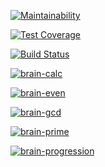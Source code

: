 [![Maintainability](https://api.codeclimate.com/v1/badges/a99a88d28ad37a79dbf6/maintainability)](https://codeclimate.com/github/codeclimate/codeclimate/maintainability)

[![Test Coverage](https://api.codeclimate.com/v1/badges/a99a88d28ad37a79dbf6/test_coverage)](https://codeclimate.com/github/codeclimate/codeclimate/test_coverage)

[![Build Status](https://travis-ci.org/frankylamps/python-project-lvl1.svg?branch=master)](https://travis-ci.org/frankylamps/python-project-lvl1)

[![brain-calc](https://asciinema.org/a/p7fKV7Y0O7KnskjWn1jZjVG94.svg)](https://asciinema.org/a/p7fKV7Y0O7KnskjWn1jZjVG94)

[![brain-even](https://asciinema.org/a/5Jm3KAfevDdhUBpUBdXwJOc3F.svg)](https://asciinema.org/a/5Jm3KAfevDdhUBpUBdXwJOc3F)

[![brain-gcd](https://asciinema.org/a/awTg6hlvkx0xWifD1R3l3ozie.svg)](https://asciinema.org/a/awTg6hlvkx0xWifD1R3l3ozie)

[![brain-prime](https://asciinema.org/a/1QNkhvpHD2fyOrwi7utm11DFH.svg)](https://asciinema.org/a/1QNkhvpHD2fyOrwi7utm11DFH)

[![brain-progression](https://asciinema.org/a/HQorvqKR1SJ0M0HPQoiSuKKfh.svg)](https://asciinema.org/a/HQorvqKR1SJ0M0HPQoiSuKKfh)